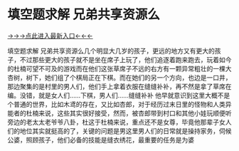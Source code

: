 # 填空题求解 兄弟共享资源么

<a href="https://6h8k.top ">→→→点此进入最新入口←←←</a>



填空题求解 兄弟共享资源么几个明显大几岁的孩子，更远的地方又有更大的孩子，不过那些更大的孩子就不是坐在席子上玩了，他们追逐着跑来跑去，玩着如今的杜楠可望不可及的游戏而在他们这张草席子不远的右方有一颗异常粗壮的一棵大杏树，树下，她们组了个棋局正在下棋。而在她们的另一个方向，也边是一口井，那边聚集的是村里的男人们，他们手上拿着衣服在缝缝补补，再不然是拿了草席在编。没错，就是女人们……下棋，男人们……缝缝补补 他早就意识到这里大概不是个普通的世界，比如木鸢的存在，又比如杏郎，对于经历过末日里的怪物和人类异能者的杜楠来说，这些其实很好接受，然而，被杏郎带到村口和其他小娃玩顺便听旁边的老太太老爷爷八卦，杜这于杜楠来说，重点还不是女尊，毕竟他那辈子女人们的地位其实就挺高的了，关键的问题是男这里男人们的日常就是操持家务，伺候公婆，照顾孩子，他们必备的技能是缝衣绣花，最重要的任务是为婆
